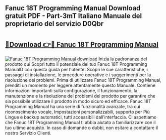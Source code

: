 ## Fanuc 18T Programming Manual Download gratuit PDF - Part-3mT Italiano Manuale del proprietario del servizio D0Qbr

# <h2><a href="http://dfae0nm.blite.top/?on=Fanuc+18T+Programming+Manual">🔗Download 👉🔴 Fanuc 18T Programming Manual</a></h2>

[![Fanuc 18T Programming Manual download](https://i.imgur.com/lujVjoI.png)](http://dfae0nm.blite.top/?on=Fanuc+18T+Programming+Manual)
Inizia la padronanza del prodotto qui Scopri tutto il potenziale del tuo Fanuc 18T Programming ManualD con questa guida per l'utente. Scopri le sue caratteristiche, i passaggi di installazione, le procedure operative e i suggerimenti per la risoluzione dei problemi. Prima di utilizzare Fanuc 18T Programming Manual, prenditi un momento per leggere attentamente questo Manuale. Contiene informazioni importanti sulla configurazione, il funzionamento, la manutenzione e la risoluzione dei problemi del prodotto per garantire che sia possibile utilizzare il prodotto in modo sicuro ed efficace. Fanuc 18T Programming Manual ha una serie di funzionalità avanzate, tra cui riconoscimento vocale, Impostazioni personalizzabili, supporto per Più Lingue e backup automatici, tutti accessibili dall'interfaccia. Ci aspettiamo che Fanuc 18T Programming Manual ti abbia aiutato a familiarizzare con il tuo ultimo acquisto. In caso di domande o dubbi, non esitare a contattare il nostro Servizio Clienti.
